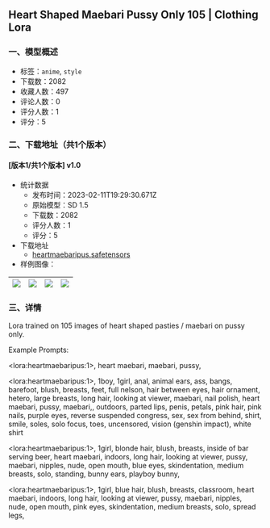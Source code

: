 ## Heart Shaped Maebari Pussy Only 105 | Clothing Lora
### 一、模型概述

- 标签：`anime`, `style`
- 下载数：2082
- 收藏人数：497
- 评论人数：0
- 评分人数：1
- 评分：5

### 二、下载地址（共1个版本）

#### [版本1/共1个版本] v1.0

- 统计数据
  - 发布时间：2023-02-11T19:29:30.671Z
  - 原始模型：SD 1.5
  - 下载数：2082
  - 评分人数：1
  - 评分：5
- 下载地址
  - [heartmaebaripus.safetensors](https://civitai.com/api/download/models/9530)
- 样例图像：

| <img src="https://image.civitai.com/xG1nkqKTMzGDvpLrqFT7WA/059d8eba-73f1-4412-8b7a-ed92c666a000/width=450/91902.jpeg" /> | <img src="https://image.civitai.com/xG1nkqKTMzGDvpLrqFT7WA/d1ec00db-b72f-4c6f-d5b3-823bfac4a500/width=450/91905.jpeg" /> | <img src="https://image.civitai.com/xG1nkqKTMzGDvpLrqFT7WA/d7090080-bb82-4671-3999-18639a148500/width=450/91904.jpeg" /> | <img src="https://image.civitai.com/xG1nkqKTMzGDvpLrqFT7WA/22ccfe33-8a80-4375-4612-46c29a11a000/width=450/91903.jpeg" /> |
| ---- | ---- | ---- | ---- |


### 三、详情
<p>Lora trained on 105 images of heart shaped pasties / maebari on pussy only.</p><p></p><p>Example Prompts:</p><p>&lt;lora:heartmaebaripus:1&gt;, heart maebari, maebari, pussy,</p><p></p><p>&lt;lora:heartmaebaripus:1&gt;, 1boy, 1girl, anal, animal ears, ass, bangs, barefoot, blush, breasts, feet, full nelson, hair between eyes, hair ornament, hetero, large breasts, long hair, looking at viewer, maebari, nail polish, heart maebari, pussy, maebari,, outdoors, parted lips, penis, petals, pink hair, pink nails, purple eyes, reverse suspended congress, sex, sex from behind, shirt, smile, soles, solo focus, toes, uncensored, vision (genshin impact), white shirt</p><p></p><p>&lt;lora:heartmaebaripus:1&gt;, 1girl,  blonde hair, blush, breasts, inside of bar serving beer, heart maebari, indoors, long hair, looking at viewer, pussy, maebari, nipples, nude, open mouth, blue eyes, skindentation, medium breasts, solo, standing, bunny ears, playboy bunny,</p><p></p><p>&lt;lora:heartmaebaripus:1&gt;, 1girl,  blue hair, blush, breasts, classroom, heart maebari, indoors, long hair, looking at viewer, pussy, maebari, nipples, nude, open mouth, pink eyes, skindentation, medium breasts, solo, spread legs,</p>